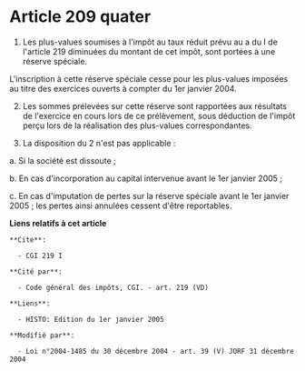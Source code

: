 # Article 209 quater

1. Les plus-values soumises à l'impôt au taux réduit prévu au a du I de l'article 219 diminuées du montant de cet impôt, sont
portées à une réserve spéciale.

L'inscription à cette réserve spéciale cesse pour les plus-values imposées au titre des exercices ouverts à compter du 1er
janvier 2004.

2. Les sommes prélevées sur cette réserve sont rapportées aux résultats de l'exercice en cours lors de ce prélèvement, sous
déduction de l'impôt perçu lors de la réalisation des plus-values correspondantes.

3. La disposition du 2 n'est pas applicable :

a. Si la société est dissoute ;

b. En cas d'incorporation au capital intervenue avant le 1er janvier 2005 ;

c. En cas d'imputation de pertes sur la réserve spéciale avant le 1er janvier 2005 ; les pertes ainsi annulées cessent d'être
reportables.

**Liens relatifs à cet article**

	**Cite**:

	  - CGI 219 I

	**Cité par**:

	  - Code général des impôts, CGI. - art. 219 (VD)

	**Liens**:

	  - HISTO: Edition du 1er janvier 2005

	**Modifié par**:

	  - Loi n°2004-1485 du 30 décembre 2004 - art. 39 (V) JORF 31 décembre 2004

